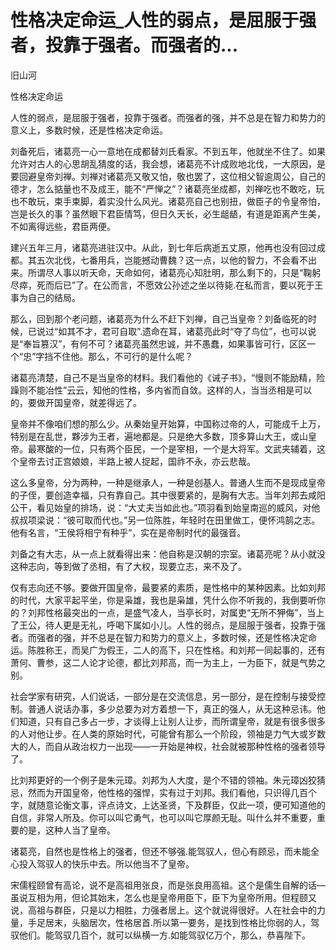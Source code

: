 # 性格决定命运_人性的弱点，是屈服于强者，投靠于强者。而强者的...

旧山河

性格决定命运

人性的弱点，是屈服于强者，投靠于强者。而强者的强，并不总是在智力和势力的意义上，多数时候，还是性格决定命运。

刘备死后，诸葛亮一心一意地在成都替刘氏看家。不到五年，他就坐不住了。如果允许对古人的心思胡乱猜度的话，我会想，诸葛亮不计成败地北伐，一大原因，是要回避皇帝刘禅。刘禅对诸葛亮又敬又怕，敬也罢了，这位相父智逾周公，自己的德才，怎么掂量也不及成王，能不“严惮之”？诸葛亮坐成都，刘禅吃也不敢吃，玩也不敢玩，束手束脚，着实没什么风光。诸葛亮自己也别扭，做臣子的令皇帝怕，岂是长久的事？虽然眼下君臣情笃，但日久天长，必生龃龉，有道是距离产生美，不如离得远些，君臣两便。

建兴五年三月，诸葛亮进驻汉中。从此，到七年后病逝五丈原，他再也没有回过成都。其五次北伐，七番用兵，岂能撼动曹魏？这一点，以他的智力，不会看不出来。所谓尽人事以听天命，天命如何，诸葛亮心知肚明，那么剩下的，只是“鞠躬尽瘁，死而后已”了。在公而言，不愿效公孙述之坐以待毙.在私而言，要以死于王事为自己的结局。

那么，回到那个老问题，诸葛亮为什么不赶下刘禅，自己当皇帝？刘备临死的时候，已说过“如其不才，君可自取”.遗命在耳，诸葛亮此时“夺了鸟位”，也可以说是“奉旨篡汉”，有何不可？诸葛亮虽然忠诚，并不愚蠢，如果事皆可行，区区一个“忠”字挡不住他。那么，不可行的是什么呢？

诸葛亮清楚，自己不是当皇帝的材料。我们看他的《诫子书》，“慢则不能励精，险躁则不能冶性”云云，知他的性格，多内省而自敛。这样的人，当当丞相是可以的，要做开国皇帝，就差得远了。

皇帝并不像咱们想的那么少。从秦始皇开始算，中国称过帝的人，可能成千上万，特别是在乱世，夥涉为王者，遍地都是。只是绝大多数，顶多算山大王，或山皇帝。最寒酸的一位，只有两个臣民，一个是宰相，一个是大将军。文武夹辅着，这个皇帝去讨正宫娘娘，半路上被人捉起，国祚不永，亦云悲哉。

这么多皇帝，分为两种，一种是继承人，一种是创基人。普通人生而不是现成皇帝的子侄，要创造幸福，只有靠自己。其中很要紧的，是胸有大志。当年刘邦去咸阳公干，看见始皇的排场，说：“大丈夫当如此也。”项羽看到始皇南巡的威风，对他叔叔项梁说：“彼可取而代也。”另一位陈胜，年轻时在田里做工，便怀鸿鹄之志。他有名言，“王侯将相宁有种乎”，实在是帝制时代的最强音。

刘备之有大志，从一点上就看得出来：他自称是汉朝的宗室。诸葛亮呢？从小就没这种志向，等到做了丞相，有了大权，现要立志，来不及了。

仅有志向还不够。要做开国皇帝，最要紧的素质，是性格中的某种因素。比如刘邦的时代，大家平起平坐，你是枭雄，我也是枭雄，凭什么你不听我的，我倒要听你的？刘邦性格最突出的一点，是盛气凌人，当亭长时，对属吏“无所不狎侮”，当上了王公，待人更是无礼，呼喝下属如小儿。人性的弱点，是屈服于强者，投靠于强者。而强者的强，并不总是在智力和势力的意义上，多数时候，还是性格决定命运。陈胜称王，而吴广为假王，二人的高下，只在性格。和刘邦一同起事的，还有萧何、曹参，这二人论才论德，都比刘邦高，而一为主上，一为臣下，就是气势之别。

社会学家有研究，人们说话，一部分是在交流信息，另一部分，是在控制与接受控制。普通人说话办事，多少总要为对方着想一下，真正的强人，从无这种忌讳。他们知道，只有自己多占一步，才谈得上让别人让步，而所谓皇帝，就是有很多很多的人对他让步。在人类的原始时代，可能曾有那么一个阶段，领袖是力气大或岁数大的人，而自从政治权力一出现——一开始是神权，社会就被那种性格的强者领导了。

比刘邦更好的一个例子是朱元璋。刘邦为人大度，是个不错的领袖。朱元璋凶狡猜忌，然而为开国皇帝，他性格的强悍，实有过于刘邦。我们看他，只识得几百个字，就随意论衡文事，评点诗文，上达圣贤，下及群臣，仅此一项，便可知道他的自信，非常人所及。你可以叫它勇气，也可以叫它厚颜无耻。叫什么并不重要，重要的是，这种人当了皇帝。

诸葛亮，自然也是性格上的强者，但还不够强.能驾驭人，但心有顾忌，而未能全心投入驾驭人的快乐中去。所以他当不了皇帝。

宋儒程颐曾有高论，说不是高祖用张良，而是张良用高祖。这个是儒生自解的话—虽说互相为用，但论其始末，怎么也是皇帝用臣下，臣下为皇帝所用。但程颐又说，高祖与群臣，只是以力相胜，力强者居上。这个就说得很好。人在社会中的力量，手足居末，头脑居次，性格居首.所以第一要务，是找到性格比你弱的人，驾驭他们。能驾驭几百个，就可以纵横一方.如能驾驭亿万个，那么，恭喜陛下。